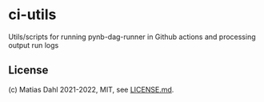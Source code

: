 # ci-utils
Utils/scripts for running pynb-dag-runner in Github actions and processing output run logs


## License

(c) Matias Dahl 2021-2022, MIT, see [LICENSE.md](./LICENSE.md).
